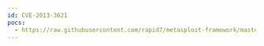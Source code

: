 ```yaml
---
id: CVE-2013-3621
pocs:
  - https://raw.githubusercontent.com/rapid7/metasploit-framework/master/modules/auxiliary/scanner/http/smt_ipmi_cgi_scanner.rb
---
```


